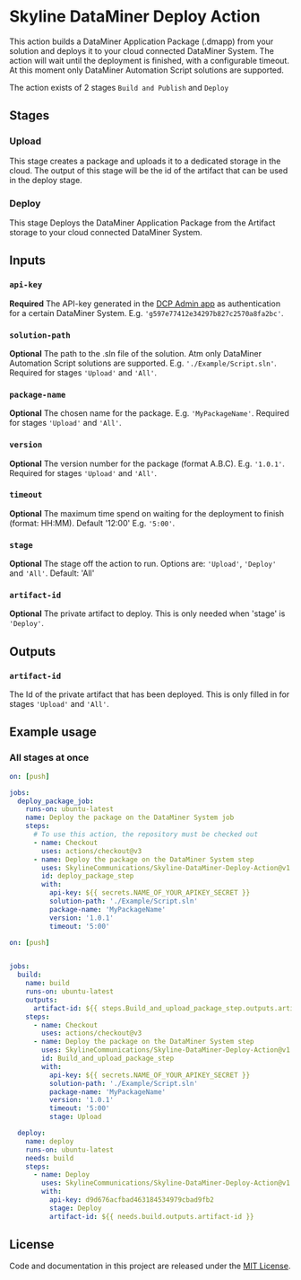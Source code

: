 # Skyline DataMiner Deploy Action

This action builds a DataMiner Application Package (.dmapp) from your solution and deploys it to your cloud connected DataMiner System. The action will wait until the deployment is finished, with a configurable timeout. At this moment only DataMiner Automation Script solutions are supported.

The action exists of 2 stages `Build and Publish` and `Deploy`

## Stages

### Upload

This stage creates a package and uploads it to a dedicated storage in the cloud. The output of this stage will be the id of the artifact that can be used in the deploy stage.

### Deploy

This stage Deploys the DataMiner Application Package from the Artifact storage to your cloud connected DataMiner System.

## Inputs

### `api-key`
**Required** The API-key generated in the [DCP Admin app](https://admin.dataminer.services) as authentication for a certain DataMiner System. E.g. `'g597e77412e34297b827c2570a8fa2bc'`.

### `solution-path`

**Optional** The path to the .sln file of the solution. Atm only DataMiner Automation Script solutions are supported. E.g. `'./Example/Script.sln'`. Required for stages `'Upload'` and `'All'`.

### `package-name`

**Optional** The chosen name for the package. E.g. `'MyPackageName'`. Required for stages `'Upload'` and `'All'`.

### `version`

**Optional** 
The version number for the package (format A.B.C). E.g. `'1.0.1'`. Required for stages `'Upload'` and `'All'`.

### `timeout`

**Optional** The maximum time spend on waiting for the deployment to finish (format: HH:MM). Default '12:00' E.g. `'5:00'`.

### `stage`

**Optional** The stage off the action to run. Options are: `'Upload'`, `'Deploy'` and `'All'`. Default: 'All'

### `artifact-id`

**Optional** The private artifact to deploy. This is only needed when 'stage' is `'Deploy'`.


## Outputs

### `artifact-id`

The Id of the private artifact that has been deployed. This is only filled in for stages `'Upload'` and `'All'`.

## Example usage

### All stages at once

```yaml
on: [push]

jobs:
  deploy_package_job:
    runs-on: ubuntu-latest
    name: Deploy the package on the DataMiner System job
    steps:
      # To use this action, the repository must be checked out 
      - name: Checkout	
        uses: actions/checkout@v3
      - name: Deploy the package on the DataMiner System step
        uses: SkylineCommunications/Skyline-DataMiner-Deploy-Action@v1
        id: deploy_package_step
        with:
          api-key: ${{ secrets.NAME_OF_YOUR_APIKEY_SECRET }}
          solution-path: './Example/Script.sln'
          package-name: 'MyPackageName'
          version: '1.0.1'
          timeout: '5:00'
```

```yaml
on: [push]


jobs:
  build:
    name: build
    runs-on: ubuntu-latest
    outputs:
      artifact-id: ${{ steps.Build_and_upload_package_step.outputs.artifact-id }}
    steps:
      - name: Checkout	
        uses: actions/checkout@v3
      - name: Deploy the package on the DataMiner System step
        uses: SkylineCommunications/Skyline-DataMiner-Deploy-Action@v1
        id: Build_and_upload_package_step
        with:
          api-key: ${{ secrets.NAME_OF_YOUR_APIKEY_SECRET }}
          solution-path: './Example/Script.sln'
          package-name: 'MyPackageName'
          version: '1.0.1'
          timeout: '5:00'
          stage: Upload

  deploy:
    name: deploy
    runs-on: ubuntu-latest
    needs: build
    steps:
      - name: Deploy
        uses: SkylineCommunications/Skyline-DataMiner-Deploy-Action@v1
        with:
          api-key: d9d676acfbad463184534979cbad9fb2
          stage: Deploy
          artifact-id: ${{ needs.build.outputs.artifact-id }}
```    

## License

Code and documentation in this project are released under the [MIT License](https://github.com/SkylineCommunications/Skyline-DataMiner-Deploy-Action/blob/feature/preRelease/LICENSE.txt). 
